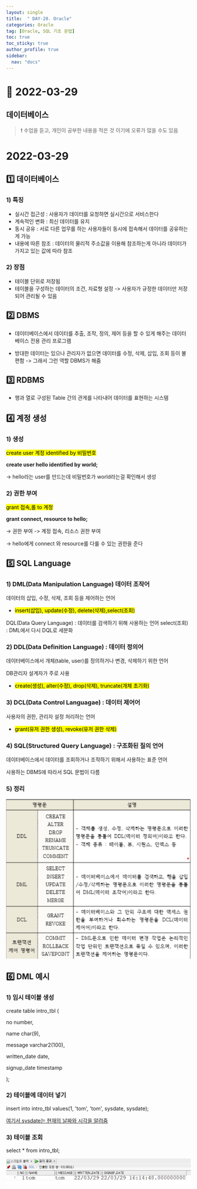 ```yaml
---
layout: single
title:  " DAY-20. Oracle"
categories: Oracle
tag: [Oracle, SQL 기초 문법]
toc: true
toc_sticky: true
author_profile: true
sidebar:
  nav: "docs"
---
```



# 🔐 2022-03-29

## 데이터베이스

<!--Quote-->

> ❗ 수업을 듣고, 개인이 공부한 내용을 적은 것 이기에 오류가 많을 수도 있음


# 2022-03-29

## 1️⃣ 데이터베이스

### 1) 특징

- 실시간 접근성 : 사용자가 데이터를 요청하면 실시간으로 서비스한다
- 계속적인 변화 : 최신 데이터를 유지
- 동시 공유 : 서로 다른 업무를 하는 사용자들이 동시에 접속해서 데이터를 공유하는게 가능
- 내용에 따른 참조 : 데이터의 물리적 주소값을 이용해 참조하는게 아니라 데이터가 가지고 있는 값에 따라 참조


### 2) 장점

- 테이블 단위로 저장됨
- 테이블을 구성하는 데이터의 조건, 자료형 설정
-> 사용자가 규정한 데이터만 저장되어 관리될 수 있음

## 2️⃣ DBMS

- 데이터베이스에서 데이터를 추출, 조작, 정의, 제어 등을 할 수 있게 해주는 데이터베이스 전용 관리 프로그램

- 방대한 데이터는 있으나 관리자가 없으면 데이터를 수정, 삭제, 삽입, 조회 등이 불편함 -> 그래서 그런 역할 DBMS가 해줌

## 3️⃣ RDBMS

- 행과 열로 구성된 Table 간의 관게를 나타내어 데이터를 표현하는 시스템


## 4️⃣ 계정 생성

### 1) 생성

<mark>create user 계정 identified by 비밀번호</mark>

**create user hello identified by world;**

→ hello라는 user를 만드는데 비밀번호가 world라는걸 확인해서 생성

### 2) 권한 부여

<mark>grant 접속,롤 to 계정</mark>

**grant connect, resource to hello;**

→ 권한 부여 -> 계정 접속, 리소스 권한 부여

→ hello에게 connect 와 resource를 다룰 수 있는 권한을 준다

## 5️⃣ SQL Language

### 1) DML(Data Manipulation Language) 데이터 조작어

데이터의 삽입, 수정, 삭제, 조회 등을 제어하는 언어


* <mark>insert(삽입), update(수정), delete(삭제),select(조회)</mark>


DQL(Data Query Language) : 데이터를 검색하기 위해 사용하는 언어
select(조회) : DML에서 다시 DQL로 세분화

### 2) DDL(Data Definition Language) : 데이터 정의어

데이터베이스에서 개체(table, user)를 정의하거나 변경, 삭제하기 위한 언어


DB관리자 설계자가 주로 사용
* <mark>create(생성), alter(수정), drop(삭제), truncate(개체 초기화)</mark>

### 3) DCL(Data Control Languagae) : 데이터 제어어

사용자의 권한, 관리자 설정 처리하는 언어


* <mark>grant(유저 권한 생성), revoke(유저 권한 삭제)</mark>

### 4) SQL(Structured Query Language) : 구조화된 질의 언어

데이터베이스에서 데이터를 조회하거나 조작하기 위해서 사용하는 표준 언어


사용하는 DBMS에 따라서 SQL 문법이 다름

### 5) 정리

![1.png](/assets/images/posts/2022-03-29/1.png)

## 6️⃣ DML 예시

### 1) 임시 테이블 생성

create table intro_tbl (


no number,


name char(9),


message varchar2(100),


written_date date,


signup_date timestamp



);



### 2) 테이블에 데이터 넣기

insert into intro_tbl values(1, 'tom', 'tom', sysdate, sysdate);

<u>여기서 sysdate는 현재의 날짜와 시각을 알려줌</u>

### 3) 테이블 조회

select * from intro_tbl;

![2.png](/assets/images/posts/2022-03-29/2.png)